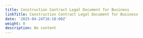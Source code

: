 ```yaml
---
title: Construction Contract Legal Document for Business
linkTitle: Construction Contract Legal Document for Business
date: '2025-04-24T16:18:00Z'
weight: 0
description: No content
---
```



